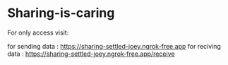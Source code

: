 # Sharing-is-caring

For only access visit:

for sending data : https://sharing-settled-joey.ngrok-free.app
for reciving data : https://sharing-settled-joey.ngrok-free.app/receive

